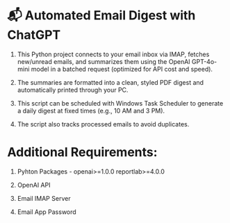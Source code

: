 
# 📬 Automated Email Digest with ChatGPT

1. This Python project connects to your email inbox via IMAP, fetches new/unread emails, and summarizes them using the OpenAI GPT-4o-mini model in a batched request (optimized for API cost and speed). 

2. The summaries are formatted into a clean, styled PDF digest and automatically printed through your PC. 

3. This script can be scheduled with Windows Task Scheduler to generate a daily digest at fixed times (e.g., 10 AM and 3 PM).

4. The script also tracks processed emails to avoid duplicates.

# Additional Requirements:

1. Pyhton Packages -
openai>=1.0.0
reportlab>=4.0.0

2. OpenAI API
3. Email IMAP Server
4. Email App Password
